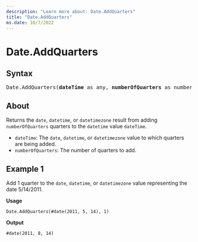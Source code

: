 ```yaml
---
description: "Learn more about: Date.AddQuarters"
title: "Date.AddQuarters"
ms.date: 10/7/2022
---
```

# Date.AddQuarters

## Syntax

<pre>
Date.AddQuarters(<b>dateTime</b> as any, <b>numberOfQuarters</b> as number) as any
</pre>

## About

Returns the `date`, `datetime`, or `datetimezone` result from adding `numberOfQuarters` quarters to the `datetime` value `dateTime`.

* `dateTime`: The `date`, `datetime`, or `datetimezone` value to which quarters are being added.
* `numberOfQuarters`: The number of quarters to add.

## Example 1

Add 1 quarter to the `date`, `datetime`, or `datetimezone` value representing the date 5/14/2011.

**Usage**

```powerquery-m
Date.AddQuarters(#date(2011, 5, 14), 1)
```

**Output**

`#date(2011, 8, 14)`
